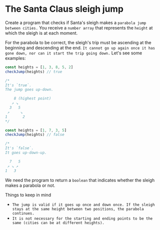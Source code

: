 # The Santa Claus sleigh jump
Create a program that checks if Santa's sleigh makes a `parabola jump between cities.` You receive a `number array` that represents the `height` at which the sleigh is at each moment.

For the parabola to be correct, the sleigh's trip must be ascending at the beginning and descending at the end. `It cannot go up again once it has gone down, nor can it start the trip going down.` Let's see some examples:

```javascript
const heights = [1, 3, 8, 5, 2]
checkJump(heights) // true

/*
It's `true`.
The jump goes up-down.

    8 (highest point)
   ↗ ↘
  3   5
 ↗     ↘
1       2
*/

const heights = [1, 7, 3, 5]
checkJump(heights) // false

/*
It's `false`.
It goes up-down-up.

  7   5 
 ↗ ↘ ↗
1   3
```
We need the program to return a `boolean` that indicates whether the sleigh makes a parabola or not.

Things to keep in mind
- `The jump is valid if it goes up once and down once. If the sleigh stays at the same height between two positions, the parabola continues.`
- `It is not necessary for the starting and ending points to be the same (cities can be at different heights).`
